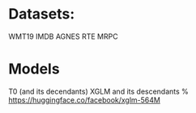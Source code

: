 # Datasets:


WMT19
IMDB
AGNES
RTE
MRPC

# Models 

T0 (and its decendants)
XGLM and its descendants % https://huggingface.co/facebook/xglm-564M



